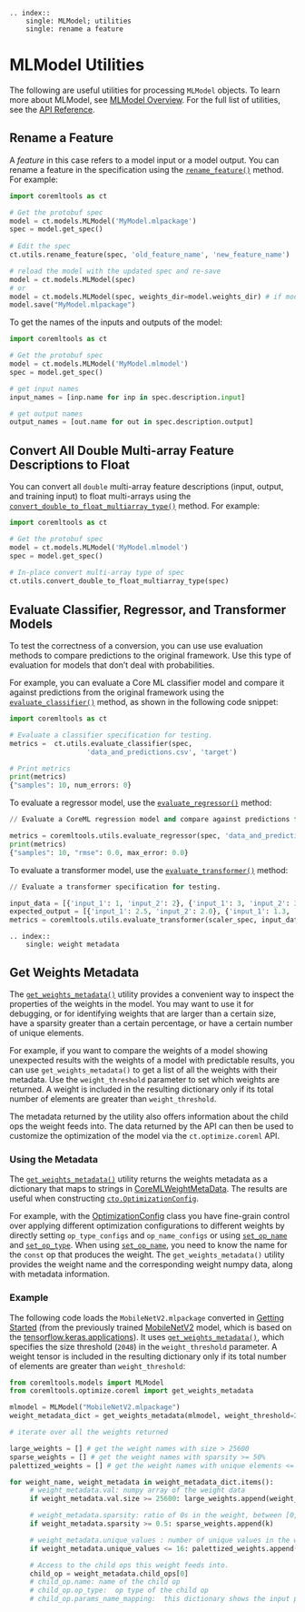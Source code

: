 ```{eval-rst}
.. index:: 
    single: MLModel; utilities
    single: rename a feature
```


# MLModel Utilities

The following are useful utilities for processing `MLModel` objects. To learn more about MLModel, see [MLModel Overview](mlmodel). For the full list of utilities, see the [API Reference](https://apple.github.io/coremltools/source/coremltools.models.html#module-coremltools.models.utils).

## Rename a Feature

A _feature_ in this case refers to a model input or a model output. You can rename a feature in the specification using the [`rename_feature()`](https://apple.github.io/coremltools/source/coremltools.models.html#coremltools.models.utils.rename_feature) method. For example:

```python
import coremltools as ct

# Get the protobuf spec
model = ct.models.MLModel('MyModel.mlpackage')
spec = model.get_spec()
                        
# Edit the spec
ct.utils.rename_feature(spec, 'old_feature_name', 'new_feature_name')

# reload the model with the updated spec and re-save
model = ct.models.MLModel(spec)
# or 
model = ct.models.MLModel(spec, weights_dir=model.weights_dir) # if model is an mlprogram
model.save("MyModel.mlpackage")
```

To get the names of the inputs and outputs of the model: 

```python
import coremltools as ct

# Get the protobuf spec
model = ct.models.MLModel('MyModel.mlmodel')
spec = model.get_spec()

# get input names
input_names = [inp.name for inp in spec.description.input]

# get output names
output_names = [out.name for out in spec.description.output]
```

## Convert All Double Multi-array Feature Descriptions to Float

You can convert all `double` multi-array feature descriptions (input, output, and training input) to float multi-arrays using the [`convert_double_to_float_multiarray_type()`](https://apple.github.io/coremltools/source/coremltools.models.html#coremltools.models.utils.convert_double_to_float_multiarray_type) method. For example:

```python
import coremltools as ct

# Get the protobuf spec
model = ct.models.MLModel('MyModel.mlmodel')
spec = model.get_spec()
                        
# In-place convert multi-array type of spec
ct.utils.convert_double_to_float_multiarray_type(spec)
```

## Evaluate Classifier, Regressor, and Transformer Models

To test the correctness of a conversion, you can use use evaluation methods to compare predictions to the original framework. Use this type of evaluation for models that don’t deal with probabilities.

For example, you can evaluate a Core ML classifier model and compare it against predictions from the original framework using the [`evaluate_classifier()`](https://apple.github.io/coremltools/source/coremltools.models.html#coremltools.models.utils.evaluate_classifier) method, as shown in the following code snippet:

```python
import coremltools as ct

# Evaluate a classifier specification for testing.
metrics =  ct.utils.evaluate_classifier(spec, 
                   'data_and_predictions.csv', 'target')

# Print metrics
print(metrics)
{"samples": 10, num_errors: 0}
```

To evaluate a regressor model, use the [`evaluate_regressor()`](https://apple.github.io/coremltools/source/coremltools.models.html#coremltools.models.utils.evaluate_regressor) method:

```python
// Evaluate a CoreML regression model and compare against predictions from the original framework (for testing correctness of conversion)

metrics = coremltools.utils.evaluate_regressor(spec, 'data_and_predictions.csv', 'target')
print(metrics)
{"samples": 10, "rmse": 0.0, max_error: 0.0}
```

To evaluate a transformer model, use the [`evaluate_transformer()`](https://apple.github.io/coremltools/source/coremltools.models.html#coremltools.models.utils.evaluate_transformer) method:

```python
// Evaluate a transformer specification for testing.

input_data = [{'input_1': 1, 'input_2': 2}, {'input_1': 3, 'input_2': 3}]
expected_output = [{'input_1': 2.5, 'input_2': 2.0}, {'input_1': 1.3, 'input_2': 2.3}]
metrics = coremltools.utils.evaluate_transformer(scaler_spec, input_data, expected_output)
```


```{eval-rst}
.. index:: 
    single: weight metadata
```


## Get Weights Metadata

The  [`get_weights_metadata()`](https://apple.github.io/coremltools/source/coremltools.optimize.coreml.post_training_quantization.html#coremltools.optimize.coreml.get_weights_metadata) utility provides a convenient way to inspect the properties of the weights in the model. You may want to use it for debugging, or for identifying weights that are larger than a certain size, have a sparsity greater than a certain percentage, or have a certain number of unique elements. 

For example, if you want to compare the weights of a model showing unexpected results with the weights of a model with predictable results, you can use `get_weights_metadata()` to get a list of all the weights with their metadata. Use the `weight_threshold` parameter to set which weights are returned. A weight is included in the resulting dictionary only if its total number of elements are greater than `weight_threshold`. 

The metadata returned by the utility also offers information about the child ops the weight feeds into. The data returned by the API can then be used to customize the optimization of the model via the `ct.optimize.coreml` API. 

### Using the Metadata 

The  [`get_weights_metadata()`](https://apple.github.io/coremltools/source/coremltools.optimize.coreml.post_training_quantization.html#coremltools.optimize.coreml.get_weights_metadata) utility returns the weights metadata as a dictionary that maps to strings in [CoreMLWeightMetaData](https://apple.github.io/coremltools/source/coremltools.optimize.coreml.post_training_quantization.html#coremltools.optimize.coreml.CoreMLWeightMetaData). The results are useful when constructing [`cto.OptimizationConfig`](https://apple.github.io/coremltools/docs-guides/source/optimizecoreml-api-overview.html#customizing-ops-to-compress).

For example, with the [OptimizationConfig](https://apple.github.io/coremltools/source/coremltools.optimize.coreml.config.html#coremltools.optimize.coreml.OptimizationConfig) class you have fine-grain control over applying different optimization configurations to different weights by directly setting `op_type_configs` and `op_name_configs` or using [`set_op_name`](https://apple.github.io/coremltools/source/coremltools.optimize.coreml.config.html#coremltools.optimize.coreml.OptimizationConfig.set_op_name) and [`set_op_type`](https://apple.github.io/coremltools/source/coremltools.optimize.coreml.config.html#coremltools.optimize.coreml.OptimizationConfig.set_op_type). When using [`set_op_name`](https://apple.github.io/coremltools/source/coremltools.optimize.coreml.config.html#coremltools.optimize.coreml.OptimizationConfig.set_op_name), you need to know the name for the `const` op that produces the weight. The  `get_weights_metadata()` utility provides the weight name and the corresponding weight numpy data, along with metadata information. 


### Example

The following code loads the `MobileNetV2.mlpackage` converted in [Getting Started](introductory-quickstart) (from the previously trained [MobileNetV2](https://www.tensorflow.org/api_docs/python/tf/keras/applications/mobilenet_v2) model, which is based on the [tensorflow.keras.applications](https://www.tensorflow.org/api_docs/python/tf/keras/applications)). It uses [`get_weights_metadata()`](https://apple.github.io/coremltools/source/coremltools.optimize.coreml.post_training_quantization.html#coremltools.optimize.coreml.get_weights_metadata), which specifies the size threshold (`2048`) in the `weight_threshold` parameter. A weight tensor is included in the resulting dictionary only if its total number of elements are greater than `weight_threshold`:

```python
from coremltools.models import MLModel
from coremltools.optimize.coreml import get_weights_metadata

mlmodel = MLModel("MobileNetV2.mlpackage")
weight_metadata_dict = get_weights_metadata(mlmodel, weight_threshold=2048)

# iterate over all the weights returned 

large_weights = [] # get the weight names with size > 25600
sparse_weights = [] # get the weight names with sparsity >= 50% 
palettized_weights = [] # get the weight names with unique elements <= 16 

for weight_name, weight_metadata in weight_metadata_dict.items():
     # weight_metadata.val: numpy array of the weight data
     if weight_metadata.val.size >= 25600: large_weights.append(weight_name)

     # weight_metadata.sparsity: ratio of 0s in the weight, between [0,1]
     if weight_metadata.sparsity >= 0.5: sparse_weights.append(k)

     # weight_metadata.unique_values : number of unique values in the weight
     if weight_metadata.unique_values <= 16: palettized_weights.append(k)

     # Access to the child ops this weight feeds into.  
     child_op = weight_metadata.child_ops[0]
     # child_op.name: name of the child op
     # child_op.op_type:  op type of the child op
     # child_op.params_name_mapping:  this dictionary shows the input parameters of the child op and their corresponding ops' names

```
